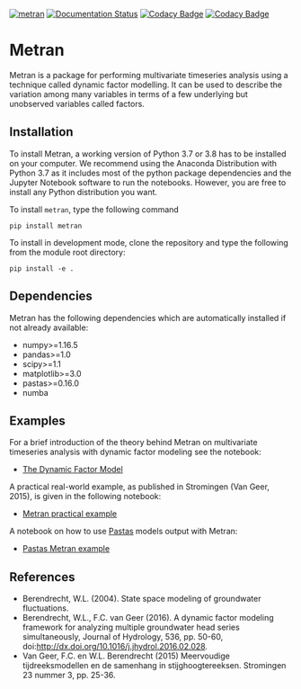 [![metran](https://github.com/pastas/metran/actions/workflows/ci.yml/badge.svg)](https://github.com/pastas/metran/actions/workflows/ci.yml)
[![Documentation Status](https://readthedocs.org/projects/metran/badge/?version=latest)](https://metran.readthedocs.io/en/latest/?badge=latest)
[![Codacy Badge](https://app.codacy.com/project/badge/Grade/43056ec3f22341fa992fff4e7b2eeb73)](https://www.codacy.com/gh/pastas/metran/dashboard?utm_source=github.com&amp;utm_medium=referral&amp;utm_content=pastas/metran&amp;utm_campaign=Badge_Grade)
[![Codacy Badge](https://app.codacy.com/project/badge/Coverage/43056ec3f22341fa992fff4e7b2eeb73)](https://www.codacy.com/gh/pastas/metran/dashboard?utm_source=github.com&utm_medium=referral&utm_content=pastas/metran&utm_campaign=Badge_Coverage)

# Metran

Metran is a package for performing multivariate timeseries analysis using a technique called dynamic factor modelling. It can be used to describe the variation among many variables in terms of a few underlying but unobserved variables called factors.

## Installation

To install Metran, a working version of Python 3.7 or 3.8 has to be installed on your computer. We recommend using the Anaconda Distribution with Python 3.7 as it includes most of the python package dependencies and the Jupyter Notebook software to run the notebooks. However, you are free to install any Python distribution you want.

To install `metran`, type the following command

`pip install metran`

To install in development mode, clone the repository and type the following from the module root directory:

`pip install -e .`

## Dependencies

Metran has the following dependencies which are automatically installed if
not already available:

-   numpy>=1.16.5
-   pandas>=1.0
-   scipy>=1.1
-   matplotlib>=3.0
-   pastas>=0.16.0
-   numba

## Examples

For a brief introduction of the theory behind Metran on multivariate timeseries analysis with
dynamic factor modeling see the notebook:

-   [The Dynamic Factor Model](https://github.com/pastas/metran/blob/main/examples/dynamic_factor_model.ipynb)

A practical real-world example, as published in Stromingen (Van Geer, 2015), is given in the following notebook:

-   [Metran practical example](https://github.com/pastas/metran/blob/main/examples/metran_practical_example.ipynb)

A notebook on how to use [Pastas](https://github.com/pastas/pastas) models output with Metran:

-   [Pastas Metran example](https://github.com/pastas/metran/blob/main/examples/pastas_metran_example.ipynb)

## References

-   Berendrecht, W.L. (2004). State space modeling of groundwater fluctuations. 
-   Berendrecht, W.L., F.C. van Geer (2016). A dynamic factor modeling framework for analyzing multiple groundwater head series simultaneously, Journal of Hydrology, 536, pp. 50-60, doi:<http://dx.doi.org/10.1016/j.jhydrol.2016.02.028>.
-   Van Geer, F.C. en W.L. Berendrecht (2015) Meervoudige tijdreeksmodellen en de samenhang in stijghoogtereeksen. Stromingen 23 nummer 3, pp. 25-36.
